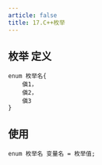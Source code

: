 ```yaml
---
article: false
title: 17.C++枚举
---
```



## 枚举 定义
```text
enum 枚举名{
    傎1，
    傎2，
    傎3
}
```

## 使用
```text
enum 枚举名 变量名 = 枚举值;



```













































